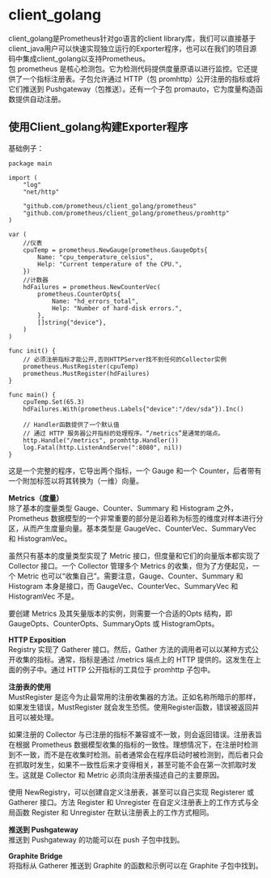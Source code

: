 # client_golang #
client_golang是Prometheus针对go语言的client library库，我们可以直接基于client_java用户可以快速实现独立运行的Exporter程序，也可以在我们的项目源码中集成client_golang以支持Prometheus。      
包 prometheus 是核心检测包。它为检测代码提供度量原语以进行监控。它还提供了一个指标注册表。子包允许通过 HTTP（包 promhttp）公开注册的指标或将它们推送到 Pushgateway（包推送）。还有一个子包 promauto，它为度量构造函数提供自动注册。    

## 使用Client_golang构建Exporter程序 ##
基础例子：
```
package main

import (
	"log"
	"net/http"

	"github.com/prometheus/client_golang/prometheus"
	"github.com/prometheus/client_golang/prometheus/promhttp"
)

var (
	//仪表
	cpuTemp = prometheus.NewGauge(prometheus.GaugeOpts{
		Name: "cpu_temperature_celsius",
		Help: "Current temperature of the CPU.",
	})
	//计数器
	hdFailures = prometheus.NewCounterVec(
		prometheus.CounterOpts{
			Name: "hd_errors_total",
			Help: "Number of hard-disk errors.",
		},
		[]string{"device"},
	)
)

func init() {
	// 必须注册指标才能公开,否则HTTPServer找不到任何的Collector实例
	prometheus.MustRegister(cpuTemp)
	prometheus.MustRegister(hdFailures)
}

func main() {
	cpuTemp.Set(65.3)
	hdFailures.With(prometheus.Labels{"device":"/dev/sda"}).Inc()

	// Handler函数提供了一个默认值
	// 通过 HTTP 服务器公开指标的处理程序。“/metrics”是通常的端点。
	http.Handle("/metrics", promhttp.Handler())
	log.Fatal(http.ListenAndServe(":8080", nil))
}
```
这是一个完整的程序，它导出两个指标，一个 Gauge 和一个 Counter，后者带有一个附加标签以将其转换为（一维）向量。     

**Metrics（度量）**     
除了基本的度量类型 Gauge、Counter、Summary 和 Histogram 之外，Prometheus 数据模型的一个非常重要的部分是沿着称为标签的维度对样本进行分区，从而产生度量向量。基本类型是 GaugeVec、CounterVec、SummaryVec 和 HistogramVec。     

虽然只有基本的度量类型实现了 Metric 接口，但度量和它们的向量版本都实现了 Collector 接口。一个 Collector 管理多个 Metrics 的收集，但为了方便起见，一个 Metric 也可以“收集自己”。需要注意，Gauge、Counter、Summary 和 Histogram 本身是接口，而 GaugeVec、CounterVec、SummaryVec 和 HistogramVec 不是。      

要创建 Metrics 及其矢量版本的实例，则需要一个合适的Opts 结构，即 GaugeOpts、CounterOpts、SummaryOpts 或 HistogramOpts。     

**HTTP Exposition**     
Registry 实现了 Gatherer 接口。然后，Gather 方法的调用者可以以某种方式公开收集的指标。通常，指标是通过 /metrics 端点上的 HTTP 提供的。这发生在上面的例子中。通过 HTTP 公开指标的工具位于 promhttp 子包中。 

**注册表的使用**    
MustRegister 是迄今为止最常用的注册收集器的方法。正如名称所暗示的那样，如果发生错误，MustRegister 就会发生恐慌。使用Register函数，错误被返回并且可以被处理。       

如果注册的 Collector 与已注册的指标不兼容或不一致，则会返回错误。注册表旨在根据 Prometheus 数据模型收集的指标的一致性。理想情况下，在注册时检测到不一致，而不是在收集时检测。前者通常会在程序启动时被检测到，而后者只会在抓取时发生，如果不一致性后来才变得相关，甚至可能不会在第一次抓取时发生。这就是 Collector 和 Metric 必须向注册表描述自己的主要原因。   

使用 NewRegistry，可以创建自定义注册表，甚至可以自己实现 Registerer 或 Gatherer 接口。方法 Register 和 Unregister 在自定义注册表上的工作方式与全局函数 Register 和 Unregister 在默认注册表上的工作方式相同。     

**推送到 Pushgateway**    
推送到 Pushgateway 的功能可以在 push 子包中找到。   

**Graphite Bridge**     
将指标从 Gatherer 推送到 Graphite 的函数和示例可以在 Graphite 子包中找到。    

